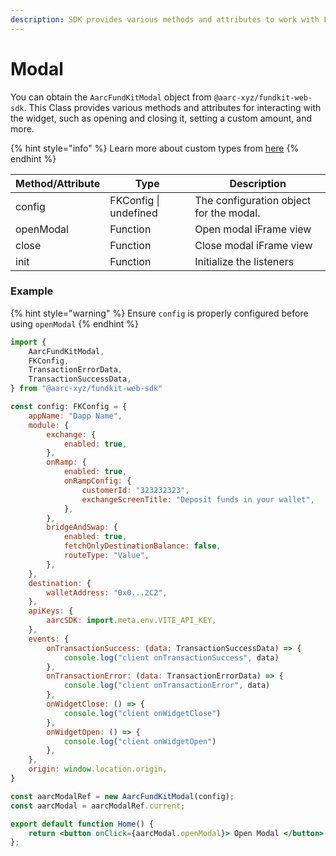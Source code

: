 ```yaml
---
description: SDK provides various methods and attributes to work with Fund Kit Widget
---
```


# Modal

You can obtain the `AarcFundKitModal` object from `@aarc-xyz/fundkit-web-sdk`. This Class provides various methods and attributes for interacting with the widget, such as opening and closing it, setting a custom amount, and more.

{% hint style="info" %}
Learn more about custom types from [here](utility-types.md)
{% endhint %}

| Method/Attribute | Type                  | Description                             |
| ---------------- | --------------------- | --------------------------------------- |
| config           | FKConfig \| undefined | The configuration object for the modal. |
| openModal        | Function              | Open modal iFrame view                  |
| close            | Function              | Close modal iFrame view                 |
| init             | Function              | Initialize the listeners                |

### Example

{% hint style="warning" %}
Ensure `config` is properly configured before using `openModal`
{% endhint %}

```jsx
import {
    AarcFundKitModal,
    FKConfig,
    TransactionErrorData,
    TransactionSuccessData,
} from "@aarc-xyz/fundkit-web-sdk"

const config: FKConfig = {
    appName: "Dapp Name",
    module: {
        exchange: {
            enabled: true,
        },
        onRamp: {
            enabled: true,
            onRampConfig: {
                customerId: "323232323",
                exchangeScreenTitle: "Deposit funds in your wallet",
            },
        },
        bridgeAndSwap: {
            enabled: true,
            fetchOnlyDestinationBalance: false,
            routeType: "Value",
        },
    },
    destination: {
        walletAddress: "0x0...2C2",
    },
    apiKeys: {
        aarcSDK: import.meta.env.VITE_API_KEY,
    },
    events: {
        onTransactionSuccess: (data: TransactionSuccessData) => {
            console.log("client onTransactionSuccess", data)
        },
        onTransactionError: (data: TransactionErrorData) => {
            console.log("client onTransactionError", data)
        },
        onWidgetClose: () => {
            console.log("client onWidgetClose")
        },
        onWidgetOpen: () => {
            console.log("client onWidgetOpen")
        },
    },
    origin: window.location.origin,
}

const aarcModalRef = new AarcFundKitModal(config);
const aarcModal = aarcModalRef.current;

export default function Home() {
    return <button onClick={aarcModal.openModal}> Open Modal </button>
};
```

